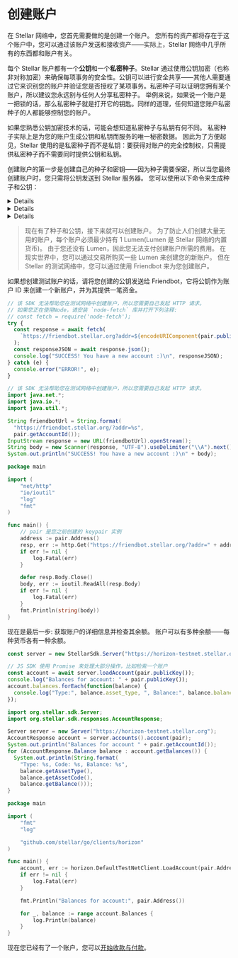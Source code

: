 # 创建账户

在 Stellar 网络中，您首先需要做的是创建一个账户。 您所有的资产都将存在于这个账户中，您可以通过该账户发送和接收资产——实际上，Stellar 网络中几乎所有的东西都和账户有关。

每个 Stellar 账户都有一个**公钥**和一个**私密种子**。Stellar 通过使用公钥加密（也称非对称加密）来确保每项事务的安全性。公钥可以进行安全共享——其他人需要通过它来识别您的账户并验证您是否授权了某项事务。私密种子可以证明您拥有某个账户，所以建议您永远别与任何人分享私密种子。 举例来说，如果说一个账户是一把锁的话，那么私密种子就是打开它的钥匙。同样的道理，任何知道您账户私密种子的人都能够控制您的账户。

如果您熟悉公钥加密技术的话，可能会想知道私密种子与私钥有何不同。 私密种子实际上是为您的账户生成公钥和私钥而服务的唯一秘密数据。 因此为了方便起见，Stellar 使用的是私密种子而不是私钥：要获得对账户的完全控制权，只需提供私密种子而不需要同时提供公钥和私钥。

创建账户的第一步是创建自己的种子和密钥——因为种子需要保密，所以当您最终创建账户时，您只需将公钥发送到 Stellar 服务器。 您可以使用以下命令来生成种子和公钥：

<details>

### 生成密钥对-js
```rainbow
创建一个全新且独一无二的密钥对。
通过以下链接了解 KeyPair 对象：https://stellar.github.io/js-stellar-sdk/Keypair.html
const pair = StellarSdk.Keypair.random();

pair.secret();
SAV76USXIJOBMEQXPANUOQM6F5LIOTLPDIDVRJBFFE2MDJXG24TAPUU7
pair.publicKey();
GCFXHS4GXL6BVUCXBWXGTITROWLVYXQKQLF4YH5O5JT3YZXCYPAFBJZB
```

</details>

<details>

### 生成密钥对-java

```rainbow
创建一个全新且独一无二的密钥对。
通过以下链接了解 KeyPair 对象：https://stellar.github.io/java-stellar-sdk/org/stellar/sdk/KeyPair.html
import org.stellar.sdk.KeyPair;
KeyPair pair = KeyPair.random();

System.out.println(new String(pair.getSecretSeed()));
SAV76USXIJOBMEQXPANUOQM6F5LIOTLPDIDVRJBFFE2MDJXG24TAPUU7
System.out.println(pair.getAccountId());
GCFXHS4GXL6BVUCXBWXGTITROWLVYXQKQLF4YH5O5JT3YZXCYPAFBJZB
```

</details>

<details>

### 生成密钥对-go

```rainbow
package main

import (
	"log"

	"github.com/stellar/go/keypair"
)

func main() {
	pair, err := keypair.Random()
	if err != nil {
		log.Fatal(err)
	}

	log.Println(pair.Seed())
	// SAV76USXIJOBMEQXPANUOQM6F5LIOTLPDIDVRJBFFE2MDJXG24TAPUU7
	log.Println(pair.Address())
	// GCFXHS4GXL6BVUCXBWXGTITROWLVYXQKQLF4YH5O5JT3YZXCYPAFBJZB
}
```
</details>


> 现在有了种子和公钥，接下来就可以创建账户。 为了防止人们创建大量无用的账户，每个账户必须最少持有 1 Lumen(Lumen 是 Stellar 网络的内置货币)。
> 由于您还没有 Lumen，因此您无法支付创建账户所需的费用。 在现实世界中，您可以通过交易所购买一些 Lumen 来创建您的新账户。
> 但在 Stellar 的测试网络中，您可以通过使用 Friendbot 来为您创建账户。

如果想创建测试账户的话，请将您创建的公钥发送给 Friendbot，它将公钥作为账户 ID 来创建一个新账户，并为其提供一笔资金。

<code-example name="创建一个测试账户">

```js
// 该 SDK 无法帮助您在测试网络中创建账户，所以您需要自己发起 HTTP 请求。
// 如果您正在使用Node，请安装 `node-fetch` 库并打开下列注释:
// const fetch = require('node-fetch');
try {
  const response = await fetch(
    `https://friendbot.stellar.org?addr=${encodeURIComponent(pair.publicKey())}`
  );
  const responseJSON = await response.json();
  console.log("SUCCESS! You have a new account :)\n", responseJSON);
} catch (e) {
  console.error("ERROR!", e);
}
```

```java
// 该 SDK 无法帮助您在测试网络中创建账户，所以您需要自己发起 HTTP 请求。
import java.net.*;
import java.io.*;
import java.util.*;

String friendbotUrl = String.format(
  "https://friendbot.stellar.org/?addr=%s",
  pair.getAccountId());
InputStream response = new URL(friendbotUrl).openStream();
String body = new Scanner(response, "UTF-8").useDelimiter("\\A").next();
System.out.println("SUCCESS! You have a new account :)\n" + body);
```

```go
package main

import (
	"net/http"
	"io/ioutil"
	"log"
	"fmt"
)

func main() {
	// pair 是您之前创建的 keypair 实例
	address := pair.Address()
	resp, err := http.Get("https://friendbot.stellar.org/?addr=" + address)
	if err != nil {
		log.Fatal(err)
	}

	defer resp.Body.Close()
	body, err := ioutil.ReadAll(resp.Body)
	if err != nil {
		log.Fatal(err)
	}
	fmt.Println(string(body))
}
```

</code-example>

现在是最后一步: 获取账户的详细信息并检查其余额。 账户可以有多种余额——每种货币各有一种余额。

<code-example name="获取账户详情">

```js
const server = new StellarSdk.Server("https://horizon-testnet.stellar.org");

// JS SDK 使用 Promise 来处理大部分操作，比如检索一个账户
const account = await server.loadAccount(pair.publicKey());
console.log("Balances for account: " + pair.publicKey());
account.balances.forEach(function(balance) {
  console.log("Type:", balance.asset_type, ", Balance:", balance.balance);
});
```

```java
import org.stellar.sdk.Server;
import org.stellar.sdk.responses.AccountResponse;

Server server = new Server("https://horizon-testnet.stellar.org");
AccountResponse account = server.accounts().account(pair);
System.out.println("Balances for account " + pair.getAccountId());
for (AccountResponse.Balance balance : account.getBalances()) {
  System.out.println(String.format(
    "Type: %s, Code: %s, Balance: %s",
    balance.getAssetType(),
    balance.getAssetCode(),
    balance.getBalance()));
}
```

```go
package main

import (
	"fmt"
	"log"

	"github.com/stellar/go/clients/horizon"
)

func main() {
	account, err := horizon.DefaultTestNetClient.LoadAccount(pair.Address())
	if err != nil {
		log.Fatal(err)
	}

	fmt.Println("Balances for account:", pair.Address())

	for _, balance := range account.Balances {
		log.Println(balance)
	}
}
```

</code-example>

现在您已经有了一个账户，您可以[开始收款与付款](transactions.md)。
